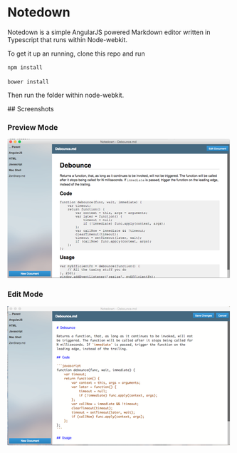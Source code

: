 # Notedown

Notedown is a simple AngularJS powered Markdown editor written in Typescript that runs within Node-webkit.

To get it up an running, clone this repo and run

```
npm install

bower install
```

Then run the folder within node-webkit.

## Screenshots

### Preview Mode

![Screen 2](Screenshots/Screen_002.png)

### Edit Mode

![Screen 1](Screenshots/Screen_001.png)
